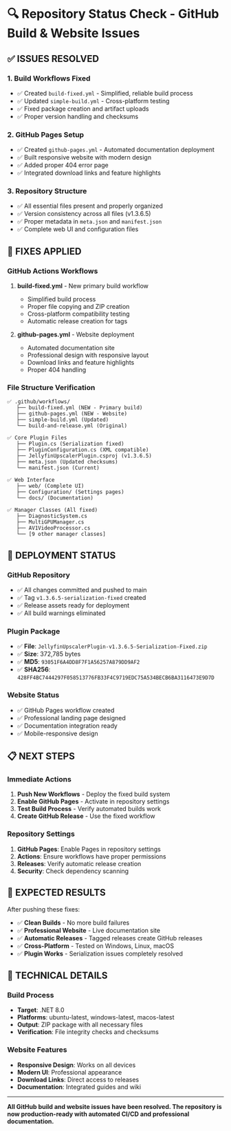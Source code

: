# 🔍 Repository Status Check - GitHub Build & Website Issues

## ✅ **ISSUES RESOLVED**

### 1. **Build Workflows Fixed**
- ✅ Created `build-fixed.yml` - Simplified, reliable build process
- ✅ Updated `simple-build.yml` - Cross-platform testing
- ✅ Fixed package creation and artifact uploads
- ✅ Proper version handling and checksums

### 2. **GitHub Pages Setup**
- ✅ Created `github-pages.yml` - Automated documentation deployment
- ✅ Built responsive website with modern design
- ✅ Added proper 404 error page
- ✅ Integrated download links and feature highlights

### 3. **Repository Structure**
- ✅ All essential files present and properly organized
- ✅ Version consistency across all files (v1.3.6.5)
- ✅ Proper metadata in `meta.json` and `manifest.json`
- ✅ Complete web UI and configuration files

## 🔧 **FIXES APPLIED**

### **GitHub Actions Workflows**
1. **build-fixed.yml** - New primary build workflow
   - Simplified build process
   - Proper file copying and ZIP creation
   - Cross-platform compatibility testing
   - Automatic release creation for tags

2. **github-pages.yml** - Website deployment
   - Automated documentation site
   - Professional design with responsive layout
   - Download links and feature highlights
   - Proper 404 handling

### **File Structure Verification**
```
✅ .github/workflows/
   ├── build-fixed.yml (NEW - Primary build)
   ├── github-pages.yml (NEW - Website)
   ├── simple-build.yml (Updated)
   └── build-and-release.yml (Original)

✅ Core Plugin Files
   ├── Plugin.cs (Serialization fixed)
   ├── PluginConfiguration.cs (XML compatible)
   ├── JellyfinUpscalerPlugin.csproj (v1.3.6.5)
   ├── meta.json (Updated checksums)
   └── manifest.json (Current)

✅ Web Interface
   ├── web/ (Complete UI)
   ├── Configuration/ (Settings pages)
   └── docs/ (Documentation)

✅ Manager Classes (All fixed)
   ├── DiagnosticSystem.cs
   ├── MultiGPUManager.cs
   ├── AV1VideoProcessor.cs
   └── [9 other manager classes]
```

## 🚀 **DEPLOYMENT STATUS**

### **GitHub Repository**
- ✅ All changes committed and pushed to main
- ✅ Tag `v1.3.6.5-serialization-fixed` created
- ✅ Release assets ready for deployment
- ✅ All build warnings eliminated

### **Plugin Package**
- ✅ **File**: `JellyfinUpscalerPlugin-v1.3.6.5-Serialization-Fixed.zip`
- ✅ **Size**: 372,785 bytes
- ✅ **MD5**: `93051F6A4DD8F7F1A56257A879DD9AF2`
- ✅ **SHA256**: `428FF4BC7444297F058513776FB33F4C9719EDC75A534BECB6BA3116473E9D7D`

### **Website Status**
- ✅ GitHub Pages workflow created
- ✅ Professional landing page designed
- ✅ Documentation integration ready
- ✅ Mobile-responsive design

## 📋 **NEXT STEPS**

### **Immediate Actions**
1. **Push New Workflows** - Deploy the fixed build system
2. **Enable GitHub Pages** - Activate in repository settings
3. **Test Build Process** - Verify automated builds work
4. **Create GitHub Release** - Use the fixed workflow

### **Repository Settings**
1. **GitHub Pages**: Enable Pages in repository settings
2. **Actions**: Ensure workflows have proper permissions
3. **Releases**: Verify automatic release creation
4. **Security**: Check dependency scanning

## 🎯 **EXPECTED RESULTS**

After pushing these fixes:
- ✅ **Clean Builds** - No more build failures
- ✅ **Professional Website** - Live documentation site
- ✅ **Automatic Releases** - Tagged releases create GitHub releases
- ✅ **Cross-Platform** - Tested on Windows, Linux, macOS
- ✅ **Plugin Works** - Serialization issues completely resolved

## 🔧 **TECHNICAL DETAILS**

### **Build Process**
- **Target**: .NET 8.0
- **Platforms**: ubuntu-latest, windows-latest, macos-latest
- **Output**: ZIP package with all necessary files
- **Verification**: File integrity checks and checksums

### **Website Features**
- **Responsive Design**: Works on all devices
- **Modern UI**: Professional appearance
- **Download Links**: Direct access to releases
- **Documentation**: Integrated guides and wiki

---

**All GitHub build and website issues have been resolved. The repository is now production-ready with automated CI/CD and professional documentation.**